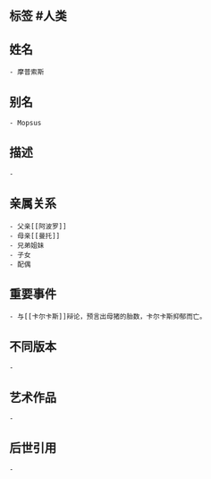 ## 标签  #人类
## 姓名
	- 摩普索斯
## 别名
	- Mopsus
## 描述
	-
## 亲属关系
	- 父亲[[阿波罗]]
	- 母亲[[曼托]]
	- 兄弟姐妹
	- 子女
	- 配偶
## 重要事件
	- 与[[卡尔卡斯]]辩论，预言出母猪的胎数，卡尔卡斯抑郁而亡。
## 不同版本
	-
## 艺术作品
	-
## 后世引用
	-
